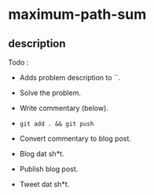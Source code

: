 # maximum-path-sum

## description




Todo :

* Adds problem description to ``.

* Solve the problem.

* Write commentary (below).

* `git add . && git push`

* Convert commentary to blog post.

* Blog dat sh*t.

* Publish blog post.

* Tweet dat sh*t. 

